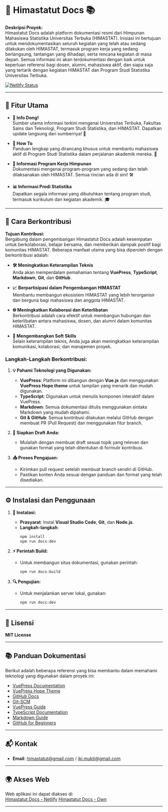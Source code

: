 # 🌟 **Himastatut Docs** 📚

**Deskripsi Proyek:**  
Himastatut Docs adalah platform dokumentasi resmi dari Himpunan Mahasiswa Statistika Universitas Terbuka (HIMASTAT). Inisiasi ini bertujuan untuk mendokumentasikan seluruh kegiatan yang telah atau sedang dilakukan oleh HIMASTAT, termasuk program kerja yang sedang berlangsung, tantangan yang dihadapi, serta rencana kegiatan di masa depan. Semua informasi ini akan terdokumentasi dengan baik untuk keperluan referensi bagi dosen, alumni, mahasiswa aktif, dan siapa saja yang tertarik dengan kegiatan HIMASTAT dan Program Studi Statistika Universitas Terbuka.

[![Netlify Status](https://api.netlify.com/api/v1/badges/ba652b06-9006-4eda-bd78-8b0b3eef33a5/deploy-status)](https://app.netlify.com/sites/himastatutdocs/deploys)

---

## 🚀 Fitur Utama

- **📢 Info Dong!**  
  Sumber utama informasi terkini mengenai Universitas Terbuka, Fakultas Sains dan Teknologi, Program Studi Statistika, dan HIMASTAT. Dapatkan update langsung dari sumbernya! 📅
  
- **📝 How To**  
  Panduan lengkap yang dirancang khusus untuk membantu mahasiswa aktif di Program Studi Statistika dalam perjalanan akademik mereka. 📘

- **💼 Informasi Program Kerja Himpunan**  
  Dokumentasi mengenai program-program yang sedang dan telah dilaksanakan oleh HIMASTAT. Semua rincian ada di sini! 🛠️

- **📊 Informasi Prodi Statistika**  
  Dapatkan segala informasi yang dibutuhkan tentang program studi, termasuk kurikulum dan kegiatan akademik. 🎓

---

## 🤝 Cara Berkontribusi

**Tujuan Kontribusi:**  
Bergabung dalam pengembangan Himastatut Docs adalah kesempatan untuk berkolaborasi, belajar bersama, dan memberikan dampak positif bagi komunitas HIMASTAT. Beberapa manfaat utama yang bisa diperoleh dengan berkontribusi adalah:

- **🛠️ Meningkatkan Keterampilan Teknis**  
  Anda akan memperdalam pemahaman tentang **VuePress**, **TypeScript**, **Markdown**, **Git**, dan **GitHub**.
  
- **📈 Berpartisipasi dalam Pengembangan HIMASTAT**  
  Membantu membangun ekosistem HIMASTAT yang lebih terorganisir dan berguna bagi mahasiswa dan anggota HIMASTAT.

- **🌐 Meningkatkan Kolaborasi dan Keterlibatan**  
  Berkontribusi adalah cara efektif untuk membangun hubungan dan keterlibatan antara mahasiswa, dosen, dan alumni dalam komunitas HIMASTAT.

- **💬 Mengembangkan Soft Skills**  
  Selain keterampilan teknis, Anda juga akan meningkatkan keterampilan komunikasi, kolaborasi, dan manajemen proyek.

### Langkah-Langkah Berkontribusi:

1. **💡 Pahami Teknologi yang Digunakan:**
   - **VuePress**: Platform ini dibangun dengan **Vue.js** dan menggunakan **VuePress Hope theme** untuk tampilan yang menarik dan mudah digunakan.
   - **TypeScript**: Digunakan untuk menulis komponen interaktif dalam VuePress.
   - **Markdown**: Semua dokumentasi ditulis menggunakan sintaks Markdown yang mudah dipahami.
   - **Git & GitHub**: Semua kontribusi dilakukan melalui GitHub dengan membuat PR (Pull Request) dan menggunakan fitur branch.

2. **📝 Siapkan Draft Anda:**
   - Mulailah dengan membuat draft sesuai topik yang relevan dan gunakan format yang telah ditentukan di formulir kontribusi.
   
3. **📤 Proses Pengajuan:**
   - Kirimkan pull request setelah membuat branch sendiri di GitHub.
   - Pastikan konten Anda sesuai dengan panduan dan format yang telah disediakan.

---

## ⚙️ Instalasi dan Penggunaan

1. **🔧 Instalasi:**
   - **Prasyarat**: Instal **Visual Studio Code**, **Git**, dan **Node.js**.
   - **Langkah-langkah**:
     ```bash
     npm install
     npm run docs:dev
     ```

2. **⚡ Perintah Build:**
   - Untuk membangun situs dokumentasi, gunakan perintah:
     ```bash
     npm run docs:build
     ```

3. **🔍 Pengujian:**
   - Untuk menjalankan server lokal, gunakan:
     ```bash
     npm run docs:dev
     ```

---

## 📝 Lisensi

**MIT License**

---

## 📚 Panduan Dokumentasi

Berikut adalah beberapa referensi yang bisa membantu dalam memahami teknologi yang digunakan dalam proyek ini:

- [VuePress Documentation](https://vuejs.org/guide/quick-start.html)
- [VuePress Hope Theme](https://theme-hope.vuejs.press/guide/)
- [GitHub Docs](https://docs.github.com/en)
- [Git-SCM](https://git-scm.com/doc)
- [VuePress Guide](https://vuejs.org/guide/quick-start.html)
- [TypeScript Documentation](https://www.typescriptlang.org/docs/)
- [Markdown Guide](https://www.markdownguide.org/basic-syntax/)
- [GitHub for Beginners](https://guides.github.com/activities/hello-world/)

---

## 📬 Kontak

- **Email**: [himastatut@gmail.com](mailto:himastatut@gmail.com) / [iki.mukti@gmail.com](mailto:iki.mukti@gmail.com)

---

## 🌍 Akses Web

Web aplikasi ini dapat diakses di:  
[Himastatut Docs - Netlify](https://himastatutdocs.netlify.app)
[Himastatut Docs - Own](https://himastatut.my.id)

---
